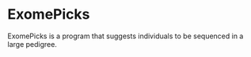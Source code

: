 # ExomePicks

ExomePicks is a program that suggests individuals to be sequenced in a large pedigree.
